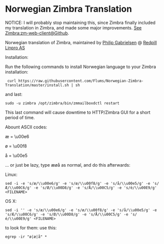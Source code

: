# Norwegian Zimbra Translation

NOTICE: I will probably stop maintaining this, since Zimbra finally included my translation in Zimbra, and made some major improvements. <a href="https://github.com/Zimbra/zm-web-client">See Zimbra:zm-web-client@Github</a>.

Norwegian translation of Zimbra, maintained by <a href="http://philipgabrielsen.no">Philip Gabrielsen</a> @ <a href="https://redpill-linpro.com/">Redpill Linpro AS</a>

Installation:

Run the following commands to install Norwegian language to your Zimbra installation:

```shell
 curl https://raw.githubusercontent.com/Flums/Norwegian-Zimbra-Translation/master/install.sh | sh
```

and last:

```shell
sudo -u zimbra /opt/zimbra/bin/zmmailboxdctl restart
```

This last command will cause downtime to HTTP/Zimbra GUI for a short period of time.


Abount ASCII codes:

æ = \u00e6

ø = \u00f8

å = \u00e5

... or just be lazy, type æøå as normal, and do this afterwards:

Linux:

```shell
sed -i -e 's/æ/\\u00e6/g' -e 's/ø/\\u00f8/g' -e 's/å/\\u00e5/g' -e 's/Æ/\\u00C6/g' -e 's/Ø/\\u00D8/g' -e 's/Å/\\u00C5/g' -e 's/é/\\u00E9/g' <FILENAME>
```

OS X:

```shell
sed -i '' -e 's/æ/\\u00e6/g' -e 's/ø/\\u00f8/g' -e 's/å/\\u00e5/g' -e 's/Æ/\\u00C6/g' -e 's/Ø/\\u00D8/g' -e 's/Å/\\u00C5/g' -e 's/é/\\u00E9/g' <FILENAME>
```

to look for them: use this:

```shell
egrep -ir "ø|æ|å" *
```

